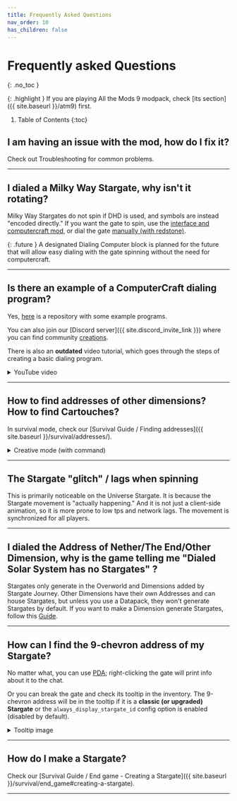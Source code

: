 ```yaml
---
title: Frequently Asked Questions
nav_order: 10
has_children: false
---
```


# Frequently asked Questions
{: .no_toc }

{: .highlight }
If you are playing All the Mods 9 modpack, check [its section]({{ site.baseurl }}/atm9) first. 

1. Table of Contents
{:toc}

## I am having an issue with the mod, how do I fix it?
Check out Troubleshooting for common problems.

___

## I dialed a Milky Way Stargate, why isn't it rotating?
Milky Way Stargates do not spin if DHD is used, and symbols are instead "encoded directly."
If you want the gate to spin, use the [interface and computercraft mod](), or dial the gate [manually (with redstone)](). <!-- TODO: add links for dialing -->

{: .future }
A designated Dialing Computer block is planned for the future that will allow easy dialing with the gate spinning
without the need for computercraft.

___

## Is there an example of a ComputerCraft dialing program?
Yes, [here](https://github.com/Povstalec/StargateJourney-ComputerCraft-Programs) is a repository with some example programs.

You can also join our [Discord server]({{ site.discord_invite_link }}) where you can find community [creations](https://discord.com/channels/1011344665678708818/1194755632302141552).

There is also an **outdated** video tutorial,
which goes through the steps of creating a basic dialing program.
<details>
    <summary>YouTube video</summary>
    {% include youtubePlayer.html id="qNi9NUAmOJM" %}
</details>

___

## How to find addresses of other dimensions? <br> How to find Cartouches?
In survival mode, check our [Survival Guide / Finding addresses]({{ site.baseurl }}/survival/addresses/).
<details>
    <summary>Creative mode (with command)</summary>
    You can use the command <code>/sgjourney stargateNetwork address &lt;dimension&gt;</code>,
    this command will tell you the <b>7-chevron</b> address of the specified dimension.
    Check the <a href="/commands">commands section</a> for details and other available commands.
</details>

___

## The Stargate "glitch" / lags when spinning
This is primarily noticeable on the Universe Stargate.
It is because the Stargate movement is "actually happening."
And it is not just a client-side animation, so it is more prone to low tps and network lags.
The movement is synchronized for all players.

___

## I dialed the Address of Nether/The End/Other Dimension, why is the game telling me "Dialed Solar System has no Stargates" ?
Stargates only generate in the Overworld and Dimensions added by Stargate Journey. 
Other Dimensions have their own Addresses and can house Stargates, 
but unless you use a Datapack, they won't generate Stargates by default. 
If you want to make a Dimension generate Stargates, follow this [Guide](https://github.com/Povstalec/StargateJourney/wiki/Guides/#adding-a-dimension-to-stargate-network).
<!-- TODO: Guide link is dead -->

___

## How can I find the 9-chevron address of my Stargate?
No matter what, you can use [PDA]()<!-- TODO: add link to PDA -->; 
right-clicking the gate will print info about it to the chat.

Or you can break the gate and check its tooltip in the inventory.
The 9-chevron address will be in the tooltip if it is a **classic (or upgraded) Stargate**
or the `always_display_stargate_id` config option is enabled (disabled by default).
<details>
    <summary>Tooltip image</summary>
    <img src="/assets/img/classic_stargate_tooltip.png" alt="Classic Stargate tooltip">
</details>

___

## How do I make a Stargate?
Check our [Survival Guide / End game - Creating a Stargate]({{ site.baseurl }}/survival/end_game#creating-a-stargate).

___
